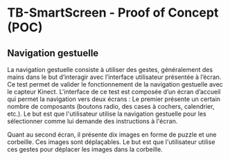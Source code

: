 # TB-SmartScreen - Proof of Concept (POC)
## Navigation gestuelle
La navigation gestuelle consiste à utiliser des gestes, généralement des mains dans le but d’interagir avec l’interface utilisateur présentée à l’écran. Ce test permet de valider le fonctionnement de la navigation gestuelle avec le capteur Kinect. L'interface de ce test est composée d’un écran d’accueil qui permet la navigation vers deux écrans : Le premier présente un certain nombre de composants (boutons radio, des cases à cochers, calendrier, etc.). Le but est que l'utilisateur utilise la navigation gestuelle pour les sélectionner comme lui demande des instructions à l'écran.  

Quant au second écran, il présente dix images en forme de puzzle et une corbeille. Ces images sont déplaçables. Le but est que l'utilisateur utilise ces gestes pour déplacer les images dans la corbeille.
